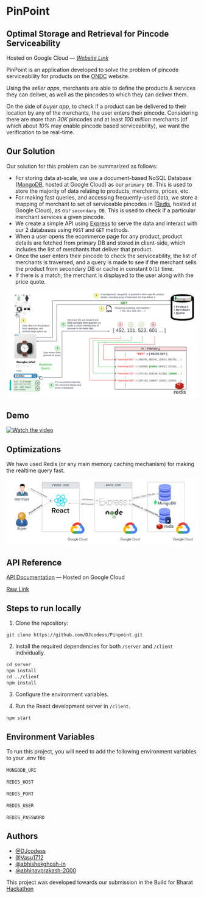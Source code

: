 # PinPoint

## Optimal Storage and Retrieval for Pincode Serviceability

Hosted on Google Cloud &mdash; [_Website Link_](https://pinpointgcp.df.r.appspot.com)

PinPoint is an application developed to solve the problem of pincode serviceability for products on the [ONDC](https://ondc.org/) website.

Using the _seller apps_, merchants are able to define the products & services they can deliver, as well as the pincodes to which they can deliver them.

On the side of _buyer app_, to check if a product can be delivered to their location by any of the merchants, the user enters their pincode.
Considering there are more than _30K_ pincodes and at least _100 million_ merchants (of which about _10%_ may enable pincode based serviceability), we want the verification to be real-time.

## Our Solution

Our solution for this problem can be summarized as follows:

- For storing data at-scale, we use a document-based NoSQL Database ([MongoDB](https://www.mongodb.com/), hosted at Google Cloud) as our `primary DB`. This is used to store the majority of data relating to products, merchants, prices, etc.
- For making fast queries, and accessing frequently-used data, we store a mapping of merchant to set of serviceable pincodes in ([Redis](https://redis.io/), hosted at Google Cloud), as our `secondary DB`. This is used to check if a particular merchant services a given pincode.
- We create a simple API using [Express](https://expressjs.com/) to serve the data and interact with our 2 databases using `POST` and `GET` methods.
- When a user opens the ecommerce page for any product, product details are fetched from primary DB and stored in client-side, which includes the list of merchants that deliver that product.
- Once the user enters their pincode to check the serviceability, the list of merchants is traversed, and a query is made to see if the merchant sells the product from secondary DB or cache in constant `O(1)` time.
- If there is a match, the merchant is displayed to the user along with the price quote.

![Pinpoint Realtime Query Workflow](/server/images/Pinpoint_workflow.png)

## Demo

[![Watch the video](https://img.youtube.com/vi/oJsdCZuHg3k/0.jpg)](https://www.youtube.com/watch?v=oJsdCZuHg3k)

## Optimizations

We have used Redis (or any main memory caching mechanism) for making the realtime query fast.

![Pinpoint Stack Architecture](/server/images/Pinpoint_stack_architecture.png)

## API Reference

[API Documentation](https://api-dot-pinpointgcp.df.r.appspot.com) &mdash; Hosted on Google Cloud

[Raw Link](/server/index.html)

## Steps to run locally

1. Clone the repository:
```
git clone https://github.com/DJcodess/Pinpoint.git
```

2. Install the required dependencies for both `/server` and `/client` individually.
```
cd server
npm install
cd ../client
npm install
```

3. Configure the environment variables.

4. Run the React development server in `/client`.
```
npm start
```

## Environment Variables

To run this project, you will need to add the following environment variables to your .env file

`MONGODB_URI`

`REDIS_HOST`

`REDIS_PORT`

`REDIS_USER`

`REDIS_PASSWORD`

## Authors

- [@DJcodess](https://github.com/DJcodess)
- [@Vasu1712](https://github.com/Vasu1712)
- [@abhishekghosh-in](https://github.com/abhishekghosh-in)
- [@abhinavprakash-2000](https://github.com/abhinavprakash-2000)

This project was developed towards our submission in the Build for Bharat [Hackathon](https://hack2skill.com/build-for-bharat-hackathon-ondc-google-cloud)
